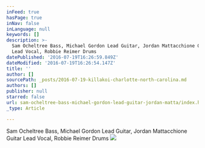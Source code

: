```yaml
---
inFeed: true
hasPage: true
inNav: false
inLanguage: null
keywords: []
description: >-
  Sam Ocheltree Bass, Michael Gordon Lead Guitar, Jordan Mattacchione Guitar
  Lead Vocal, Robbie Reimer Drums
datePublished: '2016-07-19T16:26:59.849Z'
dateModified: '2016-07-19T16:26:54.147Z'
title: ''
author: []
sourcePath: _posts/2016-07-19-killakoi-charlotte-north-carolina.md
authors: []
publisher: null
starred: false
url: sam-ocheltree-bass-michael-gordon-lead-guitar-jordan-matta/index.html
_type: Article

---
```

Sam Ocheltree Bass, Michael Gordon Lead Guitar, Jordan Mattacchione Guitar Lead Vocal, Robbie Reimer Drums
![](https://the-grid-user-content.s3-us-west-2.amazonaws.com/aaed4574-c868-410f-82a2-d6468f1c9c14.jpg)
